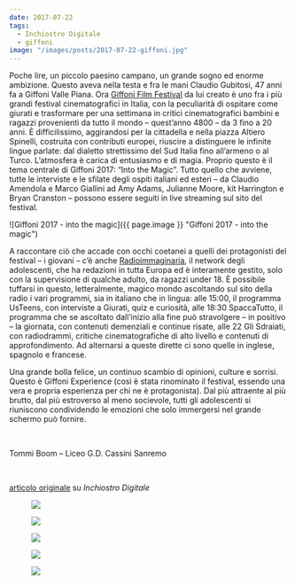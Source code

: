 ```yaml
---
date: 2017-07-22
tags:
  - Inchiostro Digitale
  - giffoni
image: "/images/posts/2017-07-22-giffoni.jpg"
---
```

Poche lire, un piccolo paesino campano, un grande sogno ed enorme ambizione. Questo aveva nella testa e fra le mani Claudio Gubitosi, 47 anni fa a Giffoni Valle Piana. Ora <a href="http://www.giffonifilmfestival.it/" rel="noopener" target="_blank">Giffoni Film Festival</a> da lui creato è uno fra i più grandi festival cinematografici in Italia, con la peculiarità di ospitare come giurati e trasformare per una settimana in critici cinematografici bambini e ragazzi provenienti da tutto il mondo – quest’anno 4800 – da 3 fino a 20 anni. È difficilissimo, aggirandosi per la cittadella e nella piazza Altiero Spinelli, costruita con contributi europei, riuscire a distinguere le infinite lingue parlate: dal dialetto strettissimo del Sud Italia fino all’armeno o al Turco. L’atmosfera è carica di entusiasmo e di magia. Proprio questo è il tema centrale di Giffoni 2017: “Into the Magic”. Tutto quello che avviene, tutte le interviste e le sfilate degli ospiti italiani ed esteri – da Claudio Amendola e Marco Giallini ad Amy Adams, Julianne Moore, kit Harrington e Bryan Cranston – possono essere seguiti in live streaming sul sito del festival.

![Giffoni 2017 - into the magic]({{ page.image }} "Giffoni 2017 - into the magic")

A raccontare ciò che accade con occhi coetanei a quelli dei protagonisti del festival – i giovani – c’è anche <a href="http://www.radioimmaginaria.it/" rel="noopener" target="_blank">Radioimmaginaria</a>, il network degli adolescenti, che ha redazioni in tutta Europa ed è interamente gestito, solo con la supervisione di qualche adulto, da ragazzi under 18. È possibile tuffarsi in questo, letteralmente, magico mondo ascoltando sul sito della radio i vari programmi, sia in italiano che in lingua: alle 15:00, il programma UsTeens, con interviste a Giurati, quiz e curiosità, alle 18:30 SpaccaTutto, il programma che se ascoltato dall’inizio alla fine può stravolgere – in positivo – la giornata, con contenuti demenziali e continue risate, alle 22 Gli Sdraiati, con radiodrammi, critiche cinematografiche di alto livello e contenuti di approfondimento. Ad alternarsi a queste dirette ci sono quelle in inglese, spagnolo e francese.

Una grande bolla felice, un continuo scambio di opinioni, culture e sorrisi. Questo è Giffoni Experience (così è stata rinominato il festival, essendo una vera e propria esperienza per chi ne è protagonista). Dal più attraente al più brutto, dal più estroverso al meno socievole, tutti gli adolescenti si riuniscono condividendo le emozioni che solo immergersi nel grande schermo può fornire.

<br>

Tommi Boom – Liceo G.D. Cassini Sanremo

<br>

<a href="https://web.archive.org/web/20200428134502/https://www.rivieratime.news/lentusiasmo-la-magia-del-giffoni-film-festival/"  target="_blank">articolo originale</a> su _Inchiostro Digitale_

<figure><picture><img class="u-photo" src="https://live.staticflickr.com/4485/37255814190_7757779b27_6k.jpg"></picture></figure>
<figure><picture><img src="https://live.staticflickr.com/4482/36802541534_c53c3835c9_6k.jpg"></picture></figure>
<figure><picture><img src="https://live.staticflickr.com/876/41347107772_117bbe1b10_6k.jpg"></picture></figure>
<figure><picture><img src="https://live.staticflickr.com/870/41347355172_3276540d96_6k.jpg"></picture></figure>
<figure><picture><img src="https://live.staticflickr.com/871/40675844014_194a3d51f0_6k.jpg"></picture></figure>
